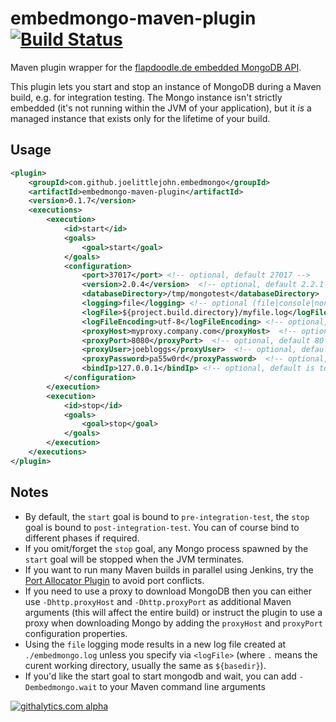 embedmongo-maven-plugin [![Build Status](https://travis-ci.org/joelittlejohn/embedmongo-maven-plugin.png)](https://travis-ci.org/joelittlejohn/embedmongo-maven-plugin)
=======================

Maven plugin wrapper for the [flapdoodle.de embedded MongoDB API](http://github.com/flapdoodle-oss/embedmongo.flapdoodle.de).

This plugin lets you start and stop an instance of MongoDB during a Maven build, e.g. for integration testing. The Mongo instance isn't strictly embedded (it's not running within the JVM of your application), but it _is_ a managed instance that exists only for the lifetime of your build.

Usage
-----

```xml
<plugin>
    <groupId>com.github.joelittlejohn.embedmongo</groupId>
    <artifactId>embedmongo-maven-plugin</artifactId>
    <version>0.1.7</version>
    <executions>
        <execution>
            <id>start</id>
            <goals>
                <goal>start</goal>
            </goals>
            <configuration>
                <port>37017</port> <!-- optional, default 27017 -->
                <version>2.0.4</version>  <!-- optional, default 2.2.1 -->
                <databaseDirectory>/tmp/mongotest</databaseDirectory>  <!-- optional, default is a new dir in java.io.tmpdir -->
                <logging>file</logging> <!-- optional (file|console|none), default console -->
                <logFile>${project.build.directory}/myfile.log</logFile> <!-- optional, can be used when logging=file, default is ./embedmongo.log -->
                <logFileEncoding>utf-8</logFileEncoding> <!-- optional, can be used when logging=file, default is utf-8 -->
                <proxyHost>myproxy.company.com</proxyHost>  <!-- optional, default is none -->
                <proxyPort>8080</proxyPort>  <!-- optional, default 80 -->
                <proxyUser>joebloggs</proxyUser>  <!-- optional, default is none -->
                <proxyPassword>pa55w0rd</proxyPassword>  <!-- optional, default is none -->
                <bindIp>127.0.0.1</bindIp> <!-- optional, default is to listen on all interfaces -->
            </configuration>
        </execution>
        <execution>
            <id>stop</id>
            <goals>
                <goal>stop</goal>
            </goals>
        </execution>
    </executions>
</plugin>
```

Notes
-----

* By default, the `start` goal is bound to `pre-integration-test`, the `stop` goal is bound to `post-integration-test`. You can of course bind to different phases if required.
* If you omit/forget the `stop` goal, any Mongo process spawned by the `start` goal will be stopped when the JVM terminates.
* If you want to run many Maven builds in parallel using Jenkins, try the [Port Allocator Plugin](https://wiki.jenkins-ci.org/display/JENKINS/Port+Allocator+Plugin) to avoid port conflicts.
* If you need to use a proxy to download MongoDB then you can either use `-Dhttp.proxyHost` and `-Dhttp.proxyPort` as additional Maven arguments (this will affect the entire build) or instruct the plugin to use a proxy when downloading Mongo by adding the `proxyHost` and `proxyPort` configuration properties.
* Using the `file` logging mode results in a new log file created at `./embedmongo.log` unless you specify via `<logFile>` (where `.` means the curent working directory, usually the same as `${basedir}`).
* If you'd like the start goal to start mongodb and wait, you can add `-Dembedmongo.wait` to your Maven command line arguments

[![githalytics.com alpha](https://cruel-carlota.pagodabox.com/92ea4148abefddaeadb849b65212bd0d "githalytics.com")](http://githalytics.com/joelittlejohn/embedmongo-maven-plugin)
